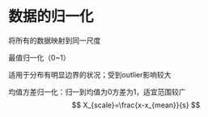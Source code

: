 # 数据的归一化

将所有的数据映射到同一尺度

最值归一化（0~1）

适用于分布有明显边界的状况；受到outlier影响较大

均值方差归一化：归一到均值为0方差为1，适宜范围较广
$$
X_{scale}=\frac{x-x_{mean}}{s}
$$
